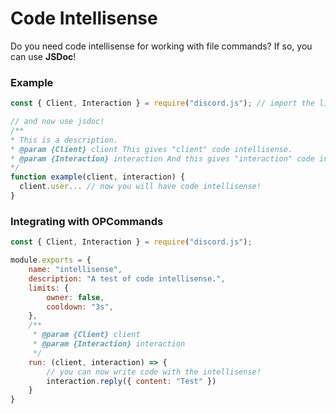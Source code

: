 # Code Intellisense

Do you need code intellisense for working with file commands? If so, you can use **JSDoc**!

### Example

```javascript
const { Client, Interaction } = require("discord.js"); // import the library classes

// and now use jsdoc!
/**
* This is a description.
* @param {Client} client This gives "client" code intellisense.
* @param {Interaction} interaction And this gives "interaction" code intellisense.
*/
function example(client, interaction) {
  client.user... // now you will have code intellisense!
}
```

### Integrating with OPCommands

```javascript
const { Client, Interaction } = require("discord.js");

module.exports = {
    name: "intellisense",
    description: "A test of code intellisense.",
    limits: {
        owner: false,
        cooldown: "3s",
    },
    /**
     * @param {Client} client 
     * @param {Interaction} interaction 
     */
    run: (client, interaction) => {
        // you can now write code with the intellisense!
        interaction.reply({ content: "Test" })
    }
}
```
